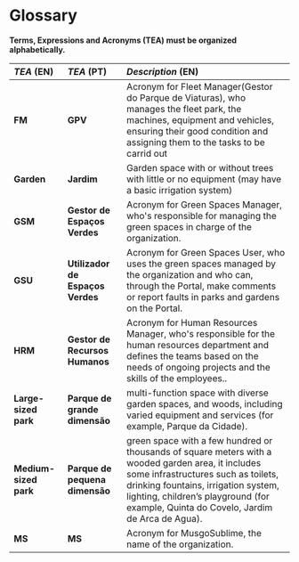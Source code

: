 # Glossary

**Terms, Expressions and Acronyms (TEA) must be organized alphabetically.**

| **_TEA_** (EN) |**_TEA_** (PT)| **_Description_** (EN)                                                                    |                                       
|:---------------|:-------------|:-----------------------------------------------------------------------------|
| **FM**        | **GPV** | Acronym for Fleet Manager(Gestor do Parque de Viaturas), who manages the fleet park, the machines, equipment and vehicles, ensuring their good condition and assigning them to the tasks to be carrid out|
| **Garden**      |**Jardim**| Garden space with or without trees with little or no equipment (may have a basic irrigation system) |
| **GSM**        |**Gestor de Espaços Verdes**| Acronym for Green Spaces Manager, who's responsible for managing the green spaces in charge of the organization. |
|**GSU**        |**Utilizador de Espaços Verdes**| Acronym for Green Spaces User, who uses the green spaces managed by the  organization and who can, through the Portal, make comments or report faults in parks and gardens on the Portal. |
| **HRM**        |**Gestor de Recursos Humanos**| Acronym for Human Resources Manager, who's responsible for the human resources department and defines the teams based on the needs of ongoing projects and the skills of the employees..|
|**Large-sized park** |**Parque de grande dimensão**| multi-function space with diverse garden spaces, and woods, including varied equipment and services (for example, Parque da Cidade). |
|**Medium-sized park** |**Parque de pequena dimensão**| green space with a few hundred or thousands of square meters with a wooded garden area, it includes some infrastructures such as toilets, drinking fountains, irrigation system, lighting, children’s playground (for example, Quinta do Covelo, Jardim de Arca de Agua). | 
| **MS**      |**MS**| Acronym for MusgoSublime, the name of the organization. |
